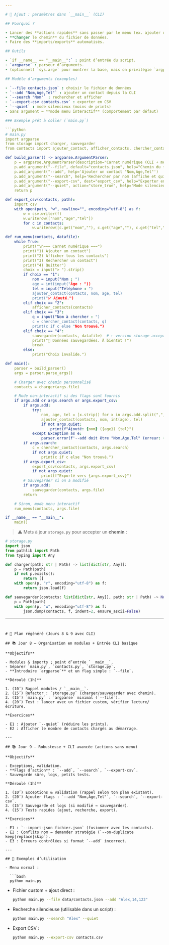 ```yaml
---

# 🔧 Ajout : paramètres dans `__main__` (CLI)

## Pourquoi ?

- Lancer des **actions rapides** sans passer par le menu (ex. ajouter un contact en 1 ligne).
- **Changer le chemin** du fichier de données.
- Faire des **imports/exports** automatisés.

## Outils

- `if __name__ == "__main__":` : point d’entrée du script.
- `argparse` : parseur d’arguments.
- (optionnel) `sys.argv` pour montrer la base, mais on privilégie `argparse`.

## Modèle d’arguments (exemples)

- `--file contacts.json` : choisir le fichier de données
- `--add "Nom,Age,Tel"` : ajouter un contact depuis la CLI
- `--search "Nom"` : rechercher et afficher
- `--export-csv contacts.csv` : exporter en CSV
- `--quiet` : mode silencieux (moins de prints)
- Sans argument → **mode menu interactif** (comportement par défaut)

### Exemple prêt à coller (`main.py`)

```python
# main.py
import argparse
from storage import charger, sauvegarder
from contacts import ajouter_contact, afficher_contacts, chercher_contact

def build_parser() -> argparse.ArgumentParser:
    p = argparse.ArgumentParser(description="Carnet numérique (CLI + menu)")
    p.add_argument("--file", default="contacts.json", help="Chemin du fichier JSON")
    p.add_argument("--add", help='Ajouter un contact "Nom,Age,Tel"')
    p.add_argument("--search", help='Rechercher par nom (affiche et quitte)')
    p.add_argument("--export-csv", dest="export_csv", help="Exporter en CSV (chemin)")
    p.add_argument("--quiet", action="store_true", help="Mode silencieux")
    return p

def export_csv(contacts, path):
    import csv
    with open(path, "w", newline="", encoding="utf-8") as f:
        w = csv.writer(f)
        w.writerow(["nom","age","tel"])
        for c in contacts:
            w.writerow([c.get("nom",""), c.get("age",""), c.get("tel","")])

def run_menu(contacts, datafile):
    while True:
        print("\n=== Carnet numérique ===")
        print("1) Ajouter un contact")
        print("2) Afficher tous les contacts")
        print("3) Rechercher un contact")
        print("4) Quitter")
        choix = input("> ").strip()
        if choix == "1":
            nom = input("Nom : ")
            age = int(input("Âge : "))
            tel = input("Téléphone : ")
            ajouter_contact(contacts, nom, age, tel)
            print("✅ Ajouté.")
        elif choix == "2":
            afficher_contacts(contacts)
        elif choix == "3":
            q = input("Nom à chercher : ")
            c = chercher_contact(contacts, q)
            print(c if c else "Non trouvé.")
        elif choix == "4":
            sauvegarder(contacts, datafile)  # ← version storage acceptant un chemin
            print("💾 Données sauvegardées. À bientôt !")
            break
        else:
            print("Choix invalide.")

def main():
    parser = build_parser()
    args = parser.parse_args()

    # Charger avec chemin personnalisé
    contacts = charger(args.file)

    # Mode non-interactif si des flags sont fournis
    if args.add or args.search or args.export_csv:
        if args.add:
            try:
                nom, age, tel = [x.strip() for x in args.add.split(",", 2)]
                ajouter_contact(contacts, nom, int(age), tel)
                if not args.quiet:
                    print(f"Ajouté: {nom} ({age}) {tel}")
            except Exception as e:
                parser.error(f'--add doit être "Nom,Age,Tel" (erreur: {e})')
        if args.search:
            c = chercher_contact(contacts, args.search)
            if not args.quiet:
                print(c if c else "Non trouvé.")
        if args.export_csv:
            export_csv(contacts, args.export_csv)
            if not args.quiet:
                print(f"Exporté vers {args.export_csv}")
        # Sauvegarder si on a modifié
        if args.add:
            sauvegarder(contacts, args.file)
        return

    # Sinon, mode menu interactif
    run_menu(contacts, args.file)

if __name__ == "__main__":
    main()
```

> ⚠️ Mets à jour `storage.py` pour accepter un **chemin** :

```python
# storage.py
import json
from pathlib import Path
from typing import Any

def charger(path: str | Path) -> list[dict[str, Any]]:
    p = Path(path)
    if not p.exists():
        return []
    with open(p, "r", encoding="utf-8") as f:
        return json.load(f)

def sauvegarder(contacts: list[dict[str, Any]], path: str | Path) -> None:
    p = Path(path)
    with open(p, "w", encoding="utf-8") as f:
        json.dump(contacts, f, indent=2, ensure_ascii=False)
```

---
```


# 🔁 Plan régénéré (Jours 8 & 9 avec CLI)

## 📚 Jour 8 — Organisation en modules + Entrée CLI basique

**Objectifs**

- Modules & imports ; point d’entrée `__main__`.
- Séparer `main.py`, `contacts.py`, `storage.py`.
- **Introduire `argparse`** et un flag simple : `--file`.

**Déroulé (1h)**

1. (10’) Rappel modules / `__main__`.
2. (15’) Refactor : `storage.py` (charger/sauvegarder avec chemin).
3. (15’) `main.py` : `argparse` minimal (`--file`).
4. (20’) Test : lancer avec un fichier custom, vérifier lecture/écriture.

**Exercices**

- E1 : Ajouter `--quiet` (réduire les prints).
- E2 : Afficher le nombre de contacts chargés au démarrage.

---

## 📚 Jour 9 — Robustesse + CLI avancée (actions sans menu)

**Objectifs**

- Exceptions, validation.
- **Flags d’action** : `--add`, `--search`, `--export-csv`.
- Sauvegarde sûre, logs, petits tests.

**Déroulé (1h)**

1. (10’) Exceptions & validation (rappel selon ton plan existant).
2. (20’) Ajouter flags : `--add "Nom,Age,Tel"`, `--search`, `--export-csv`.
3. (15’) Sauvegarde et logs (si modifié → sauvegarder).
4. (15’) Tests rapides (ajout, recherche, export).

**Exercices**

- E1 : `--import-json fichier.json` (fusionner avec les contacts).
- E2 : Conflits nom → demander stratégie (`--on-duplicate keep|replace|skip`).
- E3 : Erreurs contrôlées si format `--add` incorrect.

---

## 🧪 Exemples d’utilisation

- Menu normal :

  ```bash
  python main.py
  ```

- Fichier custom + ajout direct :

  ```bash
  python main.py --file data/contacts.json --add "Alex,14,123"
  ```

- Recherche silencieuse (utilisable dans un script) :

  ```bash
  python main.py --search "Alex" --quiet
  ```

- Export CSV :

  ```bash
  python main.py --export-csv contacts.csv
  ```
